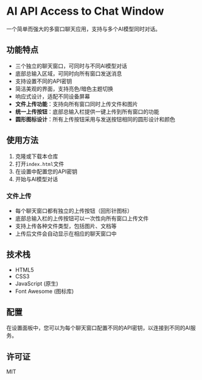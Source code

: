 # AI API Access to Chat Window

一个简单而强大的多窗口聊天应用，支持与多个AI模型同时对话。

## 功能特点

- 三个独立的聊天窗口，可同时与不同AI模型对话
- 底部总输入区域，可同时向所有窗口发送消息
- 支持设置不同的API密钥
- 简洁美观的界面，支持亮色/暗色主题切换
- 响应式设计，适配不同设备屏幕
- **文件上传功能**：支持向所有窗口同时上传文件和图片
- **统一上传按钮**：底部总输入栏提供一键上传到所有窗口的功能
- **圆形图标设计**：所有上传按钮采用与发送按钮相同的圆形设计和颜色

## 使用方法

1. 克隆或下载本仓库
2. 打开`index.html`文件
3. 在设置中配置您的API密钥
4. 开始与AI模型对话

### 文件上传

- 每个聊天窗口都有独立的上传按钮（回形针图标）
- 底部总输入栏的上传按钮可以一次性向所有窗口上传文件
- 支持上传各种文件类型，包括图片、文档等
- 上传后文件会自动显示在相应的聊天窗口中

## 技术栈

- HTML5
- CSS3
- JavaScript (原生)
- Font Awesome (图标库)

## 配置

在设置面板中，您可以为每个聊天窗口配置不同的API密钥，以连接到不同的AI服务。

## 许可证

MIT